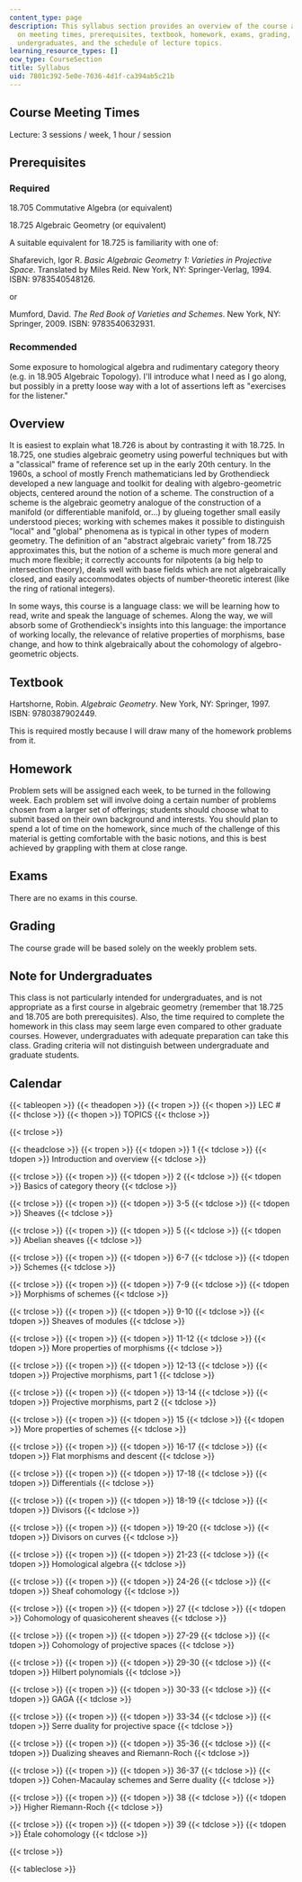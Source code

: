 ```yaml
---
content_type: page
description: This syllabus section provides an overview of the course and information
  on meeting times, prerequisites, textbook, homework, exams, grading, a note for
  undergraduates, and the schedule of lecture topics.
learning_resource_types: []
ocw_type: CourseSection
title: Syllabus
uid: 7801c392-5e0e-7036-4d1f-ca394ab5c21b
---
```


Course Meeting Times
--------------------

Lecture: 3 sessions / week, 1 hour / session

Prerequisites
-------------

### Required

18.705 Commutative Algebra (or equivalent)

18.725 Algebraic Geometry (or equivalent)

A suitable equivalent for 18.725 is familiarity with one of:

Shafarevich, Igor R. _Basic Algebraic Geometry 1: Varieties in Projective Space_. Translated by Miles Reid. New York, NY: Springer-Verlag, 1994. ISBN: 9783540548126.

or

Mumford, David. _The Red Book of Varieties and Schemes_. New York, NY: Springer, 2009. ISBN: 9783540632931.

### Recommended

Some exposure to homological algebra and rudimentary category theory (e.g. in 18.905 Algebraic Topology). I'll introduce what I need as I go along, but possibly in a pretty loose way with a lot of assertions left as "exercises for the listener."

Overview
--------

It is easiest to explain what 18.726 is about by contrasting it with 18.725. In 18.725, one studies algebraic geometry using powerful techniques but with a "classical" frame of reference set up in the early 20th century. In the 1960s, a school of mostly French mathematicians led by Grothendieck developed a new language and toolkit for dealing with algebro-geometric objects, centered around the notion of a scheme. The construction of a scheme is the algebraic geometry analogue of the construction of a manifold (or differentiable manifold, or...) by glueing together small easily understood pieces; working with schemes makes it possible to distinguish "local" and "global" phenomena as is typical in other types of modern geometry. The definition of an "abstract algebraic variety" from 18.725 approximates this, but the notion of a scheme is much more general and much more flexible; it correctly accounts for nilpotents (a big help to intersection theory), deals well with base fields which are not algebraically closed, and easily accommodates objects of number-theoretic interest (like the ring of rational integers).

In some ways, this course is a language class: we will be learning how to read, write and speak the language of schemes. Along the way, we will absorb some of Grothendieck's insights into this language: the importance of working locally, the relevance of relative properties of morphisms, base change, and how to think algebraically about the cohomology of algebro-geometric objects.

Textbook
--------

Hartshorne, Robin. _Algebraic Geometry_. New York, NY: Springer, 1997. ISBN: 9780387902449.

This is required mostly because I will draw many of the homework problems from it.

Homework
--------

Problem sets will be assigned each week, to be turned in the following week. Each problem set will involve doing a certain number of problems chosen from a larger set of offerings; students should choose what to submit based on their own background and interests. You should plan to spend a lot of time on the homework, since much of the challenge of this material is getting comfortable with the basic notions, and this is best achieved by grappling with them at close range.

Exams
-----

There are no exams in this course.

Grading
-------

The course grade will be based solely on the weekly problem sets.

Note for Undergraduates
-----------------------

This class is not particularly intended for undergraduates, and is not appropriate as a first course in algebraic geometry (remember that 18.725 and 18.705 are both prerequisites). Also, the time required to complete the homework in this class may seem large even compared to other graduate courses. However, undergraduates with adequate preparation can take this class. Grading criteria will not distinguish between undergraduate and graduate students.

Calendar
--------

{{< tableopen >}}
{{< theadopen >}}
{{< tropen >}}
{{< thopen >}}
LEC #
{{< thclose >}}
{{< thopen >}}
TOPICS
{{< thclose >}}

{{< trclose >}}

{{< theadclose >}}
{{< tropen >}}
{{< tdopen >}}
1
{{< tdclose >}}
{{< tdopen >}}
Introduction and overview
{{< tdclose >}}

{{< trclose >}}
{{< tropen >}}
{{< tdopen >}}
2
{{< tdclose >}}
{{< tdopen >}}
Basics of category theory
{{< tdclose >}}

{{< trclose >}}
{{< tropen >}}
{{< tdopen >}}
3-5
{{< tdclose >}}
{{< tdopen >}}
Sheaves
{{< tdclose >}}

{{< trclose >}}
{{< tropen >}}
{{< tdopen >}}
5
{{< tdclose >}}
{{< tdopen >}}
Abelian sheaves
{{< tdclose >}}

{{< trclose >}}
{{< tropen >}}
{{< tdopen >}}
6-7
{{< tdclose >}}
{{< tdopen >}}
Schemes
{{< tdclose >}}

{{< trclose >}}
{{< tropen >}}
{{< tdopen >}}
7-9
{{< tdclose >}}
{{< tdopen >}}
Morphisms of schemes
{{< tdclose >}}

{{< trclose >}}
{{< tropen >}}
{{< tdopen >}}
9-10
{{< tdclose >}}
{{< tdopen >}}
Sheaves of modules
{{< tdclose >}}

{{< trclose >}}
{{< tropen >}}
{{< tdopen >}}
11-12
{{< tdclose >}}
{{< tdopen >}}
More properties of morphisms
{{< tdclose >}}

{{< trclose >}}
{{< tropen >}}
{{< tdopen >}}
12-13
{{< tdclose >}}
{{< tdopen >}}
Projective morphisms, part 1
{{< tdclose >}}

{{< trclose >}}
{{< tropen >}}
{{< tdopen >}}
13-14
{{< tdclose >}}
{{< tdopen >}}
Projective morphisms, part 2
{{< tdclose >}}

{{< trclose >}}
{{< tropen >}}
{{< tdopen >}}
15
{{< tdclose >}}
{{< tdopen >}}
More properties of schemes
{{< tdclose >}}

{{< trclose >}}
{{< tropen >}}
{{< tdopen >}}
16-17
{{< tdclose >}}
{{< tdopen >}}
Flat morphisms and descent
{{< tdclose >}}

{{< trclose >}}
{{< tropen >}}
{{< tdopen >}}
17-18
{{< tdclose >}}
{{< tdopen >}}
Differentials
{{< tdclose >}}

{{< trclose >}}
{{< tropen >}}
{{< tdopen >}}
18-19
{{< tdclose >}}
{{< tdopen >}}
Divisors
{{< tdclose >}}

{{< trclose >}}
{{< tropen >}}
{{< tdopen >}}
19-20
{{< tdclose >}}
{{< tdopen >}}
Divisors on curves
{{< tdclose >}}

{{< trclose >}}
{{< tropen >}}
{{< tdopen >}}
21-23
{{< tdclose >}}
{{< tdopen >}}
Homological algebra
{{< tdclose >}}

{{< trclose >}}
{{< tropen >}}
{{< tdopen >}}
24-26
{{< tdclose >}}
{{< tdopen >}}
Sheaf cohomology
{{< tdclose >}}

{{< trclose >}}
{{< tropen >}}
{{< tdopen >}}
27
{{< tdclose >}}
{{< tdopen >}}
Cohomology of quasicoherent sheaves
{{< tdclose >}}

{{< trclose >}}
{{< tropen >}}
{{< tdopen >}}
27-29
{{< tdclose >}}
{{< tdopen >}}
Cohomology of projective spaces
{{< tdclose >}}

{{< trclose >}}
{{< tropen >}}
{{< tdopen >}}
29-30
{{< tdclose >}}
{{< tdopen >}}
Hilbert polynomials
{{< tdclose >}}

{{< trclose >}}
{{< tropen >}}
{{< tdopen >}}
30-33
{{< tdclose >}}
{{< tdopen >}}
GAGA
{{< tdclose >}}

{{< trclose >}}
{{< tropen >}}
{{< tdopen >}}
33-34
{{< tdclose >}}
{{< tdopen >}}
Serre duality for projective space
{{< tdclose >}}

{{< trclose >}}
{{< tropen >}}
{{< tdopen >}}
35-36
{{< tdclose >}}
{{< tdopen >}}
Dualizing sheaves and Riemann-Roch
{{< tdclose >}}

{{< trclose >}}
{{< tropen >}}
{{< tdopen >}}
36-37
{{< tdclose >}}
{{< tdopen >}}
Cohen-Macaulay schemes and Serre duality
{{< tdclose >}}

{{< trclose >}}
{{< tropen >}}
{{< tdopen >}}
38
{{< tdclose >}}
{{< tdopen >}}
Higher Riemann-Roch
{{< tdclose >}}

{{< trclose >}}
{{< tropen >}}
{{< tdopen >}}
39
{{< tdclose >}}
{{< tdopen >}}
Étale cohomology
{{< tdclose >}}

{{< trclose >}}

{{< tableclose >}}